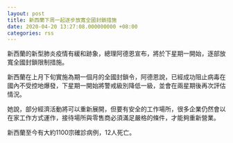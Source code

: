```yaml
---
layout: post
title: 新西蘭下周一起逐步放寬全國封鎖措施
date: 2020-04-20 13:27:08.000000000 +08:00
categories: rss
---
```


新西蘭的新型肺炎疫情有緩和跡象，總理阿德恩宣布，將於下星期一開始，逐部放寬全國封鎖限制措施。

新西蘭在上月下旬實施為期一個月的全國封鎖令，阿德恩說，已經成功阻止病毒在國內不受控地爆發，下星期一開始將警戒級別降低一級，並會在兩星期後再次評估情況。

她說，部分經濟活動將可以重新展開，但要有安全的工作場所，很多企業仍然會以在家工作方式運作，接待場所與零售商必須滿足嚴格的條件，才能夠重新營業。

新西蘭至今有大約1100宗確診病例，12人死亡。
